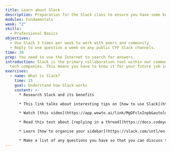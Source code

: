 ```yaml
---
title: Learn about Slack
description: Preparation for the Slack class to ensure you have some knowledge
modules: Fundamentals
week: "2"
skills:
  - Professional Basics
objectives:
  - Use Slack 3 times per week to work with peers and community
  - Reply to one question a week on any public CYF Slack channels.
time: 30
prep: You need to use the Internet to search for answers.
introduction: S﻿lack is the primary collaboration tool within our community and
  tech companies. This means you have to know it for your future job in tech.
exercises:
  - name: What is Slack?
    time: 25
    goal: Understand how Slack works
    content: >-
      * Research Slack and its benefits

      * This link talks about interesting tips on [how to use Slack](https://dispatch.m.io/slack-etiquette/)

      * Watch [this video](https://app.wowto.ai/link/MgDFclxInpb&autolocale=true) about Slack Etiquette for our community

      * Read this text about [replying in a thread](https://docs.codeyourfuture.io/trainees/guides/common-responses/reply-in-thread)

      * Learn [how to organise your sidebar](https://slack.com/intl/en-gb/help/articles/360043207674-Organise-your-sidebar-with-customised-sections)

      * Make a list of any questions you have so that you can discuss them with your team members
---
```

